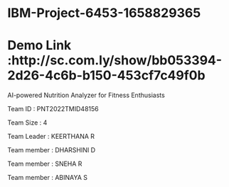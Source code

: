 # IBM-Project-6453-1658829365
<h1> Demo Link :http://sc.com.ly/show/bb053394-2d26-4c6b-b150-453cf7c49f0b </h1>

AI-powered Nutrition Analyzer for Fitness Enthusiasts

Team ID : PNT2022TMID48156

Team Size : 4

Team Leader : KEERTHANA R

Team member : DHARSHINI D

Team member : SNEHA R

Team member : ABINAYA S
